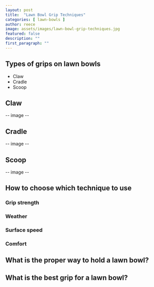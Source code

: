 ```yaml
---
layout: post
title:  "Lawn Bowl Grip Techniques"
categories: [ lawn-bowls ]
author: reece
image: assets/images/lawn-bowl-grip-techniques.jpg
featured: false
description: ""
first_paragraph: ""
---
```


## Types of grips on lawn bowls

- Claw
- Cradle
- Scoop

## Claw

-- image --

## Cradle

-- image --

## Scoop

-- image --

## How to choose which technique to use

### Grip strength


### Weather


### Surface speed


### Comfort

## What is the proper way to hold a lawn bowl?



## What is the best grip for a lawn bowl?
